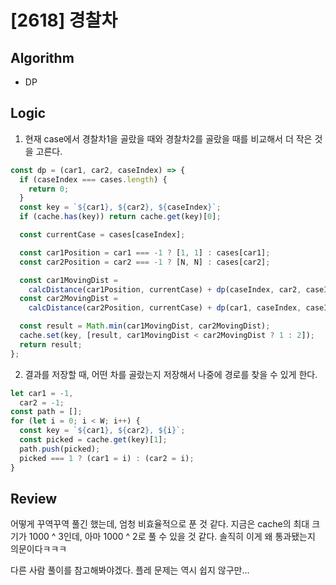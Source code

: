 # [2618] 경찰차

## Algorithm

- DP

## Logic

1. 현재 case에서 경찰차1을 골랐을 때와 경찰차2를 골랐을 때를 비교해서 더 작은 것을 고른다.

```js
const dp = (car1, car2, caseIndex) => {
  if (caseIndex === cases.length) {
    return 0;
  }
  const key = `${car1}, ${car2}, ${caseIndex}`;
  if (cache.has(key)) return cache.get(key)[0];

  const currentCase = cases[caseIndex];

  const car1Position = car1 === -1 ? [1, 1] : cases[car1];
  const car2Position = car2 === -1 ? [N, N] : cases[car2];

  const car1MovingDist =
    calcDistance(car1Position, currentCase) + dp(caseIndex, car2, caseIndex + 1);
  const car2MovingDist =
    calcDistance(car2Position, currentCase) + dp(car1, caseIndex, caseIndex + 1);

  const result = Math.min(car1MovingDist, car2MovingDist);
  cache.set(key, [result, car1MovingDist < car2MovingDist ? 1 : 2]);
  return result;
};
```

2. 결과를 저장할 때, 어떤 차를 골랐는지 저장해서 나중에 경로를 찾을 수 있게 한다.

```js
let car1 = -1,
  car2 = -1;
const path = [];
for (let i = 0; i < W; i++) {
  const key = `${car1}, ${car2}, ${i}`;
  const picked = cache.get(key)[1];
  path.push(picked);
  picked === 1 ? (car1 = i) : (car2 = i);
}
```

## Review
어떻게 꾸역꾸역 풀긴 했는데, 엄청 비효율적으로 푼 것 같다. 지금은 cache의 최대 크기가 1000 ^ 3인데, 아마 1000 ^ 2로 풀 수 있을 것 같다.
솔직히 이게 왜 통과됐는지 의문이다ㅋㅋㅋ

다른 사람 풀이를 참고해봐야겠다. 플레 문제는 역시 쉽지 않구만...

